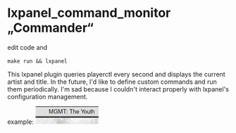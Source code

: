 # lxpanel_command_monitor  „Commander“

edit code and

```
make run && lxpanel
```

This lxpanel plugin queries playerctl every second and displays the current artist and title. In the future, I'd like to define custom commands and run them periodically. I'm sad because I couldn't interact properly with lxpanel's configuration management. 

example: ![Plugin living inside lxpanel and display a predefined command](plugin_image.png)
